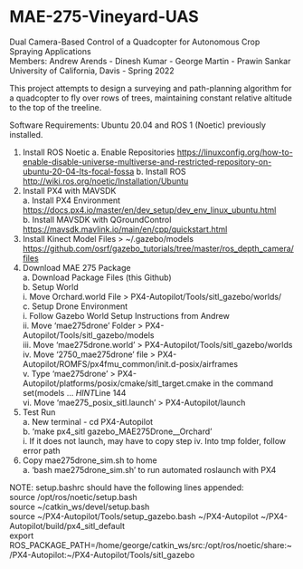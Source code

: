 # MAE-275-Vineyard-UAS
Dual Camera-Based Control of a Quadcopter for Autonomous Crop Spraying Applications  
Members: Andrew Arends - Dinesh Kumar -  George Martin  - Prawin Sankar  
University of California, Davis - Spring 2022

This project attempts to design a surveying and path-planning algorithm for a quadcopter to fly over rows of trees, maintaining constant relative altitude to the top of the treeline.

Software Requirements: Ubuntu 20.04 and ROS 1 (Noetic) previously installed.

1. Install ROS Noetic
    a. Enable Repositories
        https://linuxconfig.org/how-to-enable-disable-universe-multiverse-and-restricted-repository-on-ubuntu-20-04-lts-focal-fossa
    b. Install ROS
      http://wiki.ros.org/noetic/Installation/Ubuntu
2. Install PX4 with MAVSDK  
    a. Install PX4 Environment  
      https://docs.px4.io/master/en/dev_setup/dev_env_linux_ubuntu.html  
    b. Install MAVSDK with QGroundControl  
      https://mavsdk.mavlink.io/main/en/cpp/quickstart.html  
3. Install Kinect Model Files > ~/.gazebo/models  
    https://github.com/osrf/gazebo_tutorials/tree/master/ros_depth_camera/files  
4. Download MAE 275 Package  
    a. Download Package Files (this Github)  
    b. Setup World  
      i. Move Orchard.world File > PX4-Autopilot/Tools/sitl_gazebo/worlds/  
    c. Setup Drone Environment  
      i. Follow Gazebo World Setup Instructions from Andrew  
     ii. Move ‘mae275drone’ Folder > PX4-Autopilot/Tools/sitl_gazebo/models  
    iii. Move ‘mae275drone.world’ > PX4-Autopilot/Tools/sitl_gazebo/worlds  
     iv. Move ‘2750_mae275drone’ file > PX4-Autopilot/ROMFS/px4fmu_common/init.d-posix/airframes  
      v. Type ‘mae275drone’ > PX4-Autopilot/platforms/posix/cmake/sitl_target.cmake in the command set(models           …  *HINT*Line 144  
     vi. Move ‘mae275_posix_sitl.launch’ > PX4-Autopilot/launch  
  5. Test Run   
    a. New terminal -     cd PX4-Autopilot  
    b. ‘make px4_sitl gazebo_MAE275Drone__Orchard’  
      i. If it does not launch, may have to copy step iv. Into tmp folder, follow error path  
  6. Copy mae275drone_sim.sh to home  
    a. ‘bash mae275drone_sim.sh’ to run automated roslaunch with PX4


NOTE: setup.bashrc should have the following lines appended:  
source /opt/ros/noetic/setup.bash  
source \~/catkin_ws/devel/setup.bash  
source \~/PX4-Autopilot/Tools/setup_gazebo.bash \~/PX4-Autopilot \~/PX4-Autopilot/build/px4_sitl_default  
export ROS_PACKAGE_PATH=/home/george/catkin_ws/src:/opt/ros/noetic/share:\~/PX4-Autopilot:\~/PX4-Autopilot/Tools/sitl_gazebo





